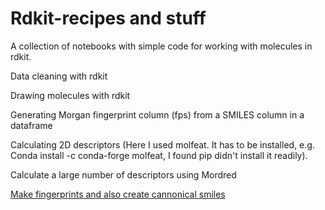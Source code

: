 # Rdkit-recipes and stuff
A collection of notebooks with simple code for working with molecules in rdkit. 

Data cleaning with rdkit

Drawing molecules with rdkit

Generating Morgan fingerprint column (fps) from a SMILES column in a dataframe

Calculating 2D descriptors (Here I used molfeat. It has to be installed, e.g. Conda install -c conda-forge molfeat, I found pip didn't install it readily).

Calculate a large number of descriptors using Mordred

[Make fingerprints and also create cannonical smiles](makeFPs_CannonicalSMILES.ipynb)

